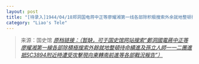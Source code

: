 ```yaml
---
layout: post
title: "[待录入]1944/04/18郑洞国电蒋中正等廖耀湘第一线各部除积极搜索外余就地整顿待命续进及孙立人师一一二团进抵SC3894附近时遭受攻击现向东转南前进等各部战况报告"
category: "Liao's Tele"
---
```



> 来源：国史馆 [*原档链接：（暂缺，可于国史馆网站搜索“鄭洞國電蔣中正等廖耀湘第一線各部除積極搜索外餘就地整頓待命續進及孫立人師一一二團進抵SC3894附近時遭受攻擊現向東轉南前進等各部戰況報告”）*]()
